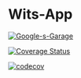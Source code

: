 # Wits-App
[![Google-s-Garage](https://circleci.com/gh/Google-s-Garage/Wits-App.svg?style=svg)](https://app.circleci.com/github/Google-s-Garage/Wits-App/pipelines)

[![Coverage Status](https://coveralls.io/repos/github/Google-s-Garage/Wits-App/badge.svg?branch=master)](https://coveralls.io/github/Google-s-Garage/Wits-App?branch=master)


[![codecov](https://codecov.io/gh/Sizwe-Shadow/Wits-App/branch/master/graph/badge.svg)](https://codecov.io/gh/Sizwe-Shadow/Wits-App)
